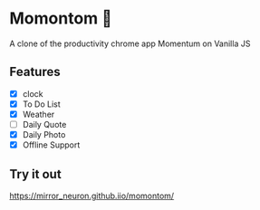 # Momontom 💁‍
A clone of the productivity chrome app Momentum on Vanilla JS

## Features
- [X] clock
- [X] To Do List
- [X] Weather
- [ ] Daily Quote
- [X] Daily Photo
- [X] Offline Support 

## Try it out
https://mirror_neuron.github.iio/momontom/
